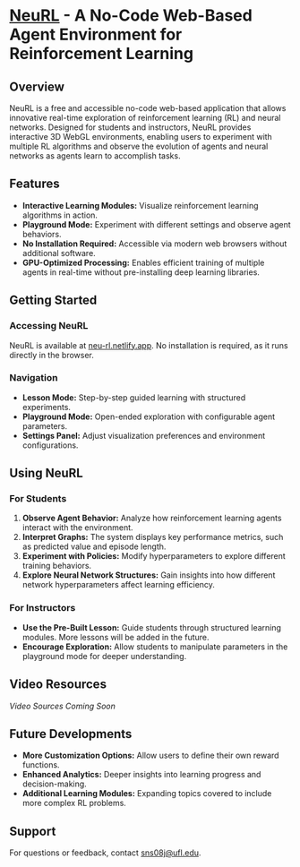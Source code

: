 # [NeuRL](https://neu-rl.netlify.app) - A No-Code Web-Based Agent Environment for Reinforcement Learning

## Overview
NeuRL is a free and accessible no-code web-based application that allows innovative real-time exploration of reinforcement learning (RL) and neural networks. Designed for students and instructors, NeuRL provides interactive 3D WebGL environments, enabling users to experiment with multiple RL algorithms and observe the evolution of agents and neural networks as agents learn to accomplish tasks.

## Features
- **Interactive Learning Modules:** Visualize reinforcement learning algorithms in action.
- **Playground Mode:** Experiment with different settings and observe agent behaviors.
- **No Installation Required:** Accessible via modern web browsers without additional software.
- **GPU-Optimized Processing:** Enables efficient training of multiple agents in real-time without pre-installing deep learning libraries.

## Getting Started
### Accessing NeuRL
NeuRL is available at [neu-rl.netlify.app](https://neu-rl.netlify.app). No installation is required, as it runs directly in the browser.

### Navigation
- **Lesson Mode:** Step-by-step guided learning with structured experiments.
- **Playground Mode:** Open-ended exploration with configurable agent parameters.
- **Settings Panel:** Adjust visualization preferences and environment configurations.

## Using NeuRL
### For Students
1. **Observe Agent Behavior:** Analyze how reinforcement learning agents interact with the environment.
2. **Interpret Graphs:** The system displays key performance metrics, such as predicted value and episode length.
3. **Experiment with Policies:** Modify hyperparameters to explore different training behaviors.
4. **Explore Neural Network Structures:** Gain insights into how different network hyperparameters affect learning efficiency.

### For Instructors
- **Use the Pre-Built Lesson:** Guide students through structured learning modules. More lessons will be added in the future.
- **Encourage Exploration:** Allow students to manipulate parameters in the playground mode for deeper understanding.

## Video Resources
*Video Sources Coming Soon*

## Future Developments
- **More Customization Options:** Allow users to define their own reward functions.
- **Enhanced Analytics:** Deeper insights into learning progress and decision-making.
- **Additional Learning Modules:** Expanding topics covered to include more complex RL problems.

## Support
For questions or feedback, contact sns08j@ufl.edu.
